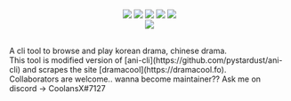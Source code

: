 <p align=center>
<br>
<a href="http://makeapullrequest.com"><img src="https://img.shields.io/badge/PRs-welcome-brightgreen.svg"></a>
<img src="https://img.shields.io/badge/os-linux-brightgreen">
<img src="https://img.shields.io/badge/os-mac-brightgreen"></a>
<img src="https://img.shields.io/badge/os-windows-brightgreen"></a>
<img src="https://img.shields.io/badge/os-android-brightgreen"></a>
<br>
<a href="https://github.com/CoolnsX"><img src="https://img.shields.io/badge/maintainer-CoolnsX-blue"></a>
</p>

<br>
A cli tool to browse and play korean drama, chinese drama.
<br>
This tool is modified version of [ani-cli](https://github.com/pystardust/ani-cli) and scrapes the site [dramacool](https://dramacool.fo).
<br>
Collaborators are welcome.. wanna become maintainer?? Ask me on discord -> CoolansX#7127
